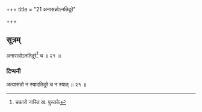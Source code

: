 +++
title = "21 अनासन्नोऽनतिदूरे"

+++

## सूत्रम्
अनासन्नोऽनतिदूरे[^३] च ॥ २१ ॥  
### टिप्पनी
अत्यासन्नो न स्यादतिदूरे च न स्यात् ॥ २१ ॥

[^३]: चकारो नास्ति ख. पुस्तके  
